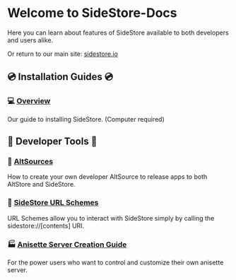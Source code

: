 # Welcome to SideStore-Docs

Here you can learn about features of SideStore available to both developers and users alike.

Or return to our main site: [sidestore.io](https://sidestore.io)

## 💿 Installation Guides 💿

### 💻 [Overview](install/)

Our guide to installing SideStore. (Computer required)

## 🔧 Developer Tools 🔧

### 📶 [AltSources](developers/sources/guide)

How to create your own developer AltSource to release apps to both AltStore and SideStore.

### 🔰 [SideStore URL Schemes](developers/url-schemes)

URL Schemes allow you to interact with SideStore simply by calling the sidestore://[contents] URI.

### 🏭 [Anisette Server Creation Guide](anisette/server-creation)

For the power users who want to control and customize their own anisette server.